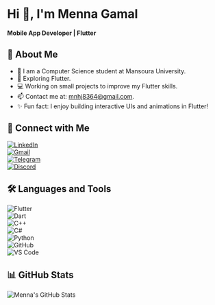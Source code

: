 # Hi 👋, I'm Menna Gamal  
**Mobile App Developer | Flutter**  

## 📌 About Me  
- 🏫 I am a Computer Science student at Mansoura University.  
- 🚀 Exploring Flutter.  
- 💻 Working on small projects to improve my Flutter skills.  
- 📫 Contact me at: [mnhj8364@gmail.com](mailto:mnhj8364@gmail.com).  
- ✨ Fun fact: I enjoy building interactive UIs and animations in Flutter!  

## 📩 Connect with Me  
[![LinkedIn](https://img.shields.io/badge/LinkedIn-blue?style=flat&logo=linkedin)](https://www.linkedin.com/in/menna-gamal-9856bb293)  
[![Gmail](https://img.shields.io/badge/Gmail-red?style=flat&logo=gmail)](mailto:mnhj8364@gmail.com)  
[![Telegram](https://img.shields.io/badge/Telegram-blue?style=flat&logo=telegram)](https://t.me/MennaGamal2006)  
[![Discord](https://img.shields.io/badge/Discord-purple?style=flat&logo=discord)](https://discord.com/users/mennagamal2006)  

## 🛠 Languages and Tools  
![Flutter](https://img.shields.io/badge/Flutter-blue?style=flat&logo=flutter)  
![Dart](https://img.shields.io/badge/Dart-blue?style=flat&logo=dart)  
![C++](https://img.shields.io/badge/C++-blue?style=flat&logo=cplusplus)  
![C#](https://img.shields.io/badge/C%23-239120?style=flat&logo=c-sharp&logoColor=white)  
![Python](https://img.shields.io/badge/Python-3776AB?style=flat&logo=python&logoColor=white)  
![GitHub](https://img.shields.io/badge/GitHub-black?style=flat&logo=github)  
![VS Code](https://img.shields.io/badge/VS%20Code-blue?style=flat&logo=visual-studio-code)  

## 📊 GitHub Stats  
![Menna's GitHub Stats](https://github-readme-stats.vercel.app/api?username=MennaGamal&show_icons=true&theme=radical)  
